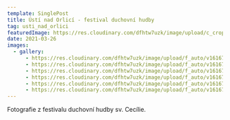 ```yaml
---
template: SinglePost
title: Ústí nad Orlicí - festival duchovní hudby
tag: usti_nad_orlici
featuredImage: https://res.cloudinary.com/dfhtw7uzk/image/upload/c_crop,f_auto,h_600,q_auto,w_800/v1616784178/usti_nad_orlici/P1040984_dqdk1j.jpg
date: 2021-03-26
images:
  - gallery:
      - https://res.cloudinary.com/dfhtw7uzk/image/upload/f_auto/v1616784178/usti_nad_orlici/P1040984_dqdk1j.jpg
      - https://res.cloudinary.com/dfhtw7uzk/image/upload/f_auto/v1616784177/usti_nad_orlici/P1040985_dkj4uo.jpg
      - https://res.cloudinary.com/dfhtw7uzk/image/upload/f_auto/v1616784174/usti_nad_orlici/P1040982_ulgefo.jpg
      - https://res.cloudinary.com/dfhtw7uzk/image/upload/f_auto/v1616784174/usti_nad_orlici/P1040980_vap91t.jpg
      - https://res.cloudinary.com/dfhtw7uzk/image/upload/f_auto/v1616784171/usti_nad_orlici/P1040983_z8kmaz.jpg
      - https://res.cloudinary.com/dfhtw7uzk/image/upload/f_auto/v1616784169/usti_nad_orlici/P1040981_d2jcmi.jpg
---
```

Fotografie z festivalu duchovní hudby sv. Cecílie.